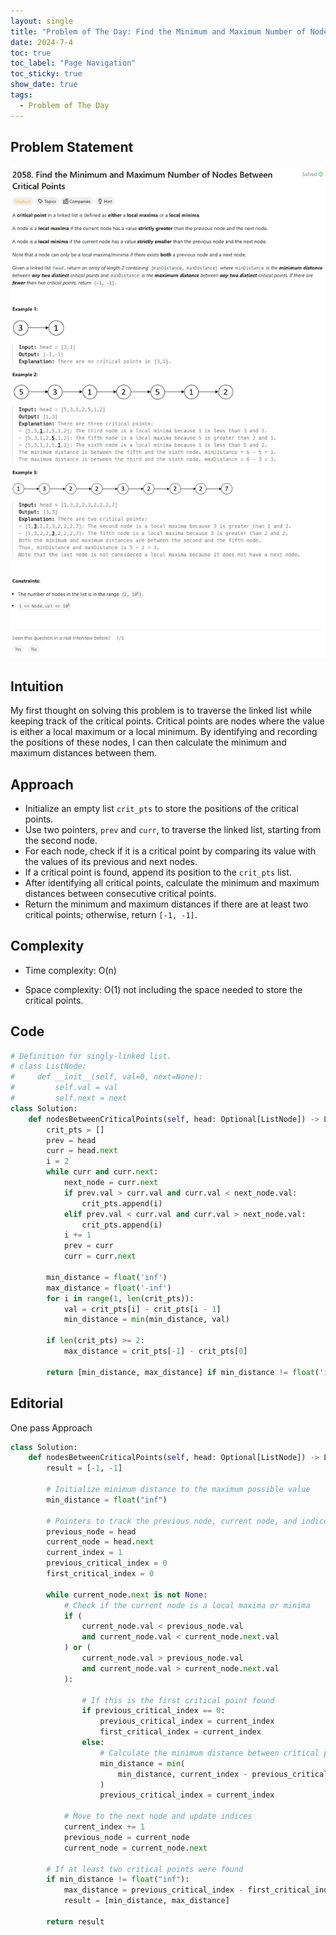 ```yaml
---
layout: single
title: "Problem of The Day: Find the Minimum and Maximum Number of Nodes Between Critical Points"
date: 2024-7-4
toc: true
toc_label: "Page Navigation"
toc_sticky: true
show_date: true
tags:
  - Problem of The Day
---
```


## Problem Statement

![2058](/assets/images/2024-07-04_18-50-35-2058.png)

## Intuition

My first thought on solving this problem is to traverse the linked list while keeping track of the critical points. Critical points are nodes where the value is either a local maximum or a local minimum. By identifying and recording the positions of these nodes, I can then calculate the minimum and maximum distances between them.

## Approach

- Initialize an empty list `crit_pts` to store the positions of the critical points.
- Use two pointers, `prev` and `curr`, to traverse the linked list, starting from the second node.
- For each node, check if it is a critical point by comparing its value with the values of its previous and next nodes.
- If a critical point is found, append its position to the `crit_pts` list.
- After identifying all critical points, calculate the minimum and maximum distances between consecutive critical points.
- Return the minimum and maximum distances if there are at least two critical points; otherwise, return `[-1, -1]`.

## Complexity

- Time complexity:
  O(n)

- Space complexity:
  O(1) not including the space needed to store the critical points.

## Code

```python
# Definition for singly-linked list.
# class ListNode:
#     def __init__(self, val=0, next=None):
#         self.val = val
#         self.next = next
class Solution:
    def nodesBetweenCriticalPoints(self, head: Optional[ListNode]) -> List[int]:
        crit_pts = []
        prev = head
        curr = head.next
        i = 2
        while curr and curr.next:
            next_node = curr.next
            if prev.val > curr.val and curr.val < next_node.val:
                crit_pts.append(i)
            elif prev.val < curr.val and curr.val > next_node.val:
                crit_pts.append(i)
            i += 1
            prev = curr
            curr = curr.next

        min_distance = float('inf')
        max_distance = float('-inf')
        for i in range(1, len(crit_pts)):
            val = crit_pts[i] - crit_pts[i - 1]
            min_distance = min(min_distance, val)

        if len(crit_pts) >= 2:
            max_distance = crit_pts[-1] - crit_pts[0]

        return [min_distance, max_distance] if min_distance != float('inf') and max_distance != float('-inf') else [-1,-1]
```

## Editorial

One pass Approach

```python
class Solution:
    def nodesBetweenCriticalPoints(self, head: Optional[ListNode]) -> List[int]:
        result = [-1, -1]

        # Initialize minimum distance to the maximum possible value
        min_distance = float("inf")

        # Pointers to track the previous node, current node, and indices
        previous_node = head
        current_node = head.next
        current_index = 1
        previous_critical_index = 0
        first_critical_index = 0

        while current_node.next is not None:
            # Check if the current node is a local maxima or minima
            if (
                current_node.val < previous_node.val
                and current_node.val < current_node.next.val
            ) or (
                current_node.val > previous_node.val
                and current_node.val > current_node.next.val
            ):

                # If this is the first critical point found
                if previous_critical_index == 0:
                    previous_critical_index = current_index
                    first_critical_index = current_index
                else:
                    # Calculate the minimum distance between critical points
                    min_distance = min(
                        min_distance, current_index - previous_critical_index
                    )
                    previous_critical_index = current_index

            # Move to the next node and update indices
            current_index += 1
            previous_node = current_node
            current_node = current_node.next

        # If at least two critical points were found
        if min_distance != float("inf"):
            max_distance = previous_critical_index - first_critical_index
            result = [min_distance, max_distance]

        return result
```
